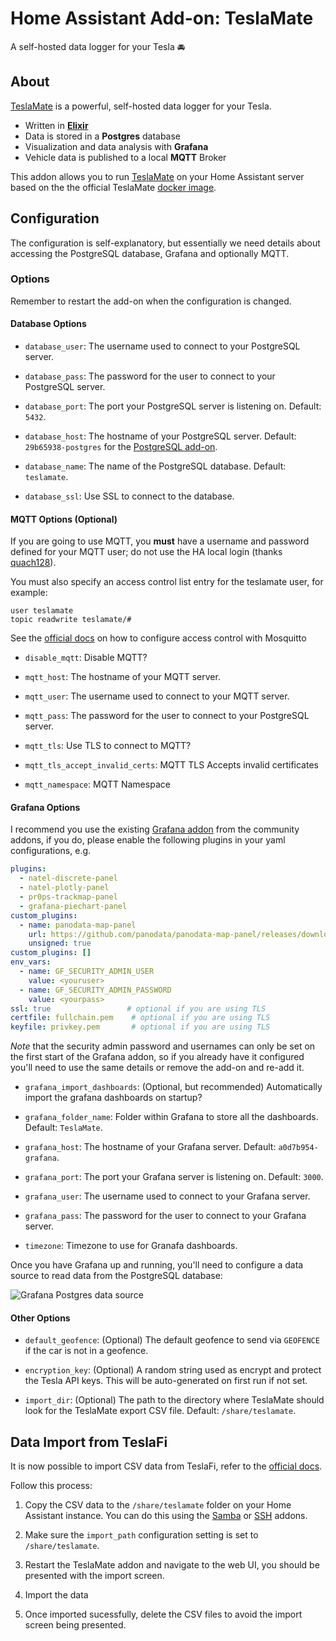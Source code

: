 # Home Assistant Add-on: TeslaMate

A self-hosted data logger for your Tesla 🚘

## About

[TeslaMate][teslamate] is a powerful, self-hosted data logger for your Tesla.

- Written in **[Elixir][elixir]**
- Data is stored in a **Postgres** database
- Visualization and data analysis with **Grafana**
- Vehicle data is published to a local **MQTT** Broker

This addon allows you to run [TeslaMate][teslamate] on your Home Assistant server based on the the official TeslaMate [docker image][docker].

## Configuration

The configuration is self-explanatory, but essentially we need details about accessing the PostgreSQL database, Grafana and optionally MQTT.

### Options

Remember to restart the add-on when the configuration is changed.

#### Database Options

- `database_user`: The username used to connect to your PostgreSQL server.

- `database_pass`: The password for the user to connect to your PostgreSQL server.

- `database_port`: The port your PostgreSQL server is listening on. Default: `5432`.

- `database_host`: The hostname of your PostgreSQL server. Default: `29b65938-postgres` for the [PostgreSQL add-on][postgres].

- `database_name`: The name of the PostgreSQL database. Default: `teslamate`.

- `database_ssl`: Use SSL to connect to the database.

#### MQTT Options (Optional)

If you are going to use MQTT, you **must** have a username and password defined for your MQTT user; do not use the HA local login (thanks [quach128](https://github.com/quach128)).

You must also specify an access control list entry for the teslamate user, for example:

```text
user teslamate
topic readwrite teslamate/#
```

See the [official docs][mosquitto-docs] on how to configure access control with Mosquitto

- `disable_mqtt`: Disable MQTT?

- `mqtt_host`: The hostname of your MQTT server.

- `mqtt_user`: The username used to connect to your MQTT server.

- `mqtt_pass`: The password for the user to connect to your PostgreSQL server.

- `mqtt_tls`: Use TLS to connect to MQTT?

- `mqtt_tls_accept_invalid_certs`: MQTT TLS Accepts invalid certificates

- `mqtt_namespace`: MQTT Namespace

#### Grafana Options

I recommend you use the existing [Grafana addon][grafana-addon] from the community addons, if you do, please enable the following plugins in your yaml configurations, e.g.

```yaml
plugins:
  - natel-discrete-panel
  - natel-plotly-panel
  - pr0ps-trackmap-panel
  - grafana-piechart-panel
custom_plugins:
  - name: panodata-map-panel
    url: https://github.com/panodata/panodata-map-panel/releases/download/0.16.0/panodata-map-panel-0.16.0.zip
    unsigned: true
custom_plugins: []
env_vars:
  - name: GF_SECURITY_ADMIN_USER
    value: <youruser>
  - name: GF_SECURITY_ADMIN_PASSWORD
    value: <yourpass>
ssl: true                 # optional if you are using TLS
certfile: fullchain.pem    # optional if you are using TLS
keyfile: privkey.pem       # optional if you are using TLS
```

_Note_ that the security admin password and usernames can only be set on the first start of the Grafana addon, so if you already have it configured you'll need to use the same details or remove the add-on and re-add it.

- `grafana_import_dashboards`: (Optional, but recommended) Automatically import the grafana dashboards on startup?

- `grafana_folder_name`: Folder within Grafana to store all the dashboards. Default: `TeslaMate`.

- `grafana_host`: The hostname of your Grafana server. Default: `a0d7b954-grafana`.

- `grafana_port`: The port your Grafana server is listening on. Default: `3000`.

- `grafana_user`: The username used to connect to your Grafana server.

- `grafana_pass`: The password for the user to connect to your Grafana server.

- `timezone`: Timezone to use for Granafa dashboards.

Once you have Grafana up and running, you'll need to configure a data source to read data from the PostgreSQL database:

![Grafana Postgres data source][grafana-datasource]

#### Other Options

- `default_geofence`: (Optional) The default geofence to send via `GEOFENCE` if the car is not in a geofence.

- `encryption_key`: (Optional) A random string used as encrypt and protect the Tesla API keys. This will be auto-generated on first run if not set.

- `import_dir`: (Optional) The path to the directory where TeslaMate should look for the TeslaMate export CSV file. Default: `/share/teslamate`.

## Data Import from TeslaFi

It is now possible to import CSV data from TeslaFi, refer to the [official docs][teslafi-import].

Follow this process:

1. Copy the CSV data to the `/share/teslamate` folder on your Home Assistant instance.
   You can do this using the [Samba][samba-addon] or [SSH][ssh-addon] addons.

2. Make sure the `import_path` configuration setting is set to `/share/teslamate`.

3. Restart the TeslaMate addon and navigate to the web UI, you should be presented with the import screen.

4. Import the data

5. Once imported sucessfully, delete the CSV files to avoid the import screen being presented.

[docker]: https://hub.docker.com/r/teslamate/teslamate
[elixir]: https://elixir-lang.org/
[grafana-addon]: https://github.com/hassio-addons/addon-grafana
[grafana-datasource]: https://raw.githubusercontent.com/lildude/hassio-addon-teslamate/main/media/grafana-postgres.png
[mosquitto-docs]: https://github.com/home-assistant/addons/blob/master/mosquitto/DOCS.md
[postgres]: https://github.com/matt-FFFFFF/hassio-addon-postgres
[samba-addon]: https://github.com/home-assistant/addons/blob/master/samba/DOCS.md
[ssh-addon]: https://github.com/home-assistant/addons/blob/master/ssh/DOCS.md
[teslafi-import]: https://docs.teslamate.org/docs/import/teslafi
[teslamate]: https://github.com/teslamate-org/teslamate/
